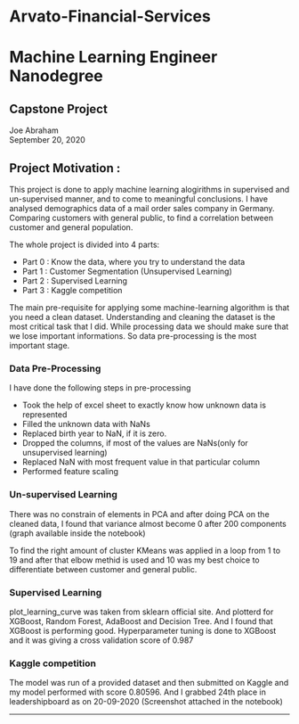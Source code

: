 # Arvato-Financial-Services

# Machine Learning Engineer Nanodegree
## Capstone Project
Joe Abraham  
September 20, 2020

## Project Motivation :

This project is done to apply machine learning alogirithms in supervised and un-supervised manner, and to come to meaningful conclusions. I have analysed demographics data of a mail order sales company in Germany. Comparing customers with general public, to find a correlation between customer and general population.

The whole project is divided into 4 parts:

- Part 0 : Know the data, where you try to understand the data
- Part 1 : Customer Segmentation (Unsupervised Learning)
- Part 2 : Supervised Learning
- Part 3 : Kaggle competition

The main pre-requisite for applying some machine-learning algorithm is that you need a clean dataset. Understanding and cleaning the dataset is the most critical task that I did.
While processing data we should make sure that we lose important informations. So data pre-processing is the most important  stage.

### Data Pre-Processing

I have done the following steps in pre-processing

- Took the help of excel sheet to exactly know how unknown data is represented
- Filled the unknown data with NaNs
- Replaced birth year to NaN, if it is zero.
- Dropped the columns, if most of the values are NaNs(only for unsupervised learning)
- Replaced NaN with most frequent value in that particular column
- Performed feature scaling

### Un-supervised Learning

There was no constrain of elements in PCA and after doing PCA on the cleaned data, I found that variance almost become 0 after 200 components (graph available inside the notebook) 

To find the right amount of cluster KMeans was applied in a loop from 1 to 19 and after that elbow methid is used and 10 was my best choice to differentiate between customer and general public.

### Supervised Learning

plot_learning_curve was taken from sklearn official site. And plotterd for XGBoost, Random Forest, AdaBoost and Decision Tree. And I found that XGBoost is performing good.
Hyperparameter tuning is done to XGBoost and it was giving a cross validation score of 0.987

### Kaggle competition

The model was run of a provided dataset and then submitted on Kaggle and my model performed with score 0.80596. And I grabbed 24th place in leadershipboard as on 20-09-2020 (Screenshot attached in the notebook)

-----------
